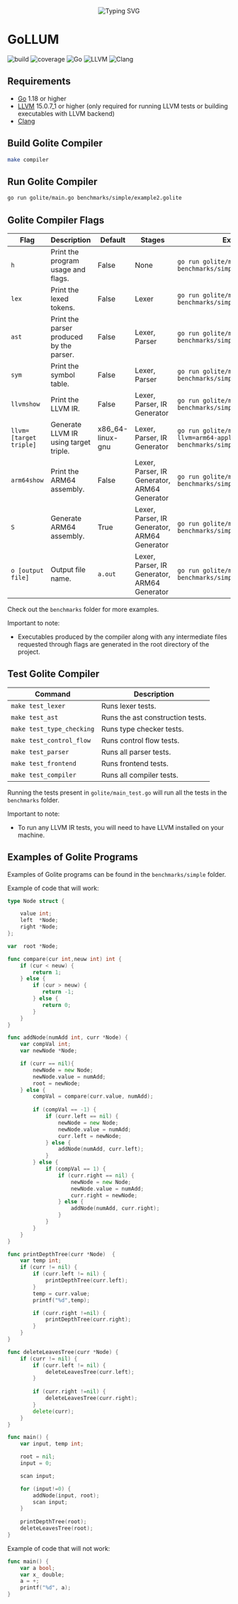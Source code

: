 
<p align="center">
<a>
    <img src="https://readme-typing-svg.demolab.com?font=Georgia&size=28&duration=3500&pause=2000&multiline=true&width=1000&height=80&lines=GoLLUM - Go + Lite + Language + Understanding + Machine" alt="Typing SVG" />
</a>
<br/>

# GoLLUM

![build](https://img.shields.io/badge/build-passing-brightgreen)
![coverage](https://img.shields.io/badge/coverage-100%25-brightgreen)
![Go](https://img.shields.io/badge/Go-1.18-blue)
![LLVM](https://img.shields.io/badge/LLVM-15.0.7__1-red)
![Clang](https://img.shields.io/badge/Clang-15.0.7-green)

## Requirements

- [Go](https://golang.org/dl/) 1.18 or higher
- [LLVM](https://llvm.org/) 15.0.7_1 or higher (only required for running LLVM tests or building executables with LLVM backend)
- [Clang](https://clang.llvm.org/)

## Build Golite Compiler

```bash
make compiler
```

## Run Golite Compiler

```bash
go run golite/main.go benchmarks/simple/example2.golite 
```

## Golite Compiler Flags

| Flag | Description | Default | Stages | Example |
| --- | --- | --- | --- | --- |
| `h` | Print the program usage and flags. | False | None | `go run golite/main.go -h benchmarks/simple/example1.golite` |
| `lex` | Print the lexed tokens. | False | Lexer | `go run golite/main.go -lex benchmarks/simple/example1.golite` |
| `ast` | Print the parser produced by the parser. | False |  Lexer, Parser | `go run golite/main.go -ast benchmarks/simple/example1.golite` |
| `sym` | Print the symbol table. | False | Lexer, Parser | `go run golite/main.go -sym benchmarks/simple/example1.golite` |
| `llvmshow` | Print the LLVM IR. | False | Lexer, Parser, IR Generator | `go run golite/main.go -llvmshow benchmarks/simple/example1.golite` |
| `llvm=[target triple]` | Generate LLVM IR using target triple. | x86_64-linux-gnu | Lexer, Parser, IR Generator | `go run golite/main.go -llvm=arm64-apple-darwin22.2.0 benchmarks/simple/example1.golite` |
| `arm64show` | Print the ARM64 assembly. | False | Lexer, Parser, IR Generator, ARM64 Generator | `go run golite/main.go -arm64show benchmarks/simple/example1.golite` |
| `S` | Generate ARM64 assembly. | True | Lexer, Parser, IR Generator, ARM64 Generator | `go run golite/main.go -arm64 benchmarks/simple/example1.golite` |
| `o [output file]` | Output file name. | `a.out` | Lexer, Parser, IR Generator, ARM64 Generator | `go run golite/main.go -o output benchmarks/simple/example1.golite` |

Check out the `benchmarks` folder for more examples.

Important to note:

- Executables produced by the compiler along with any intermediate files requested through flags are generated in the root directory of the project.

## Test Golite Compiler

| Command | Description |
| --- | --- |
| `make test_lexer` | Runs lexer tests. |
| `make test_ast` | Runs the ast construction tests. |
| `make test_type_checking` | Runs type checker tests. |
| `make test_control_flow` | Runs control flow tests. |
| `make test_parser` | Runs all parser tests. |
| `make test_frontend` | Runs frontend tests. |
| `make test_compiler` | Runs all compiler tests. |

Running the tests present in `golite/main_test.go` will run all the tests in the `benchmarks` folder.

Important to note:
- To run any LLVM IR tests, you will need to have LLVM installed on your machine.

## Examples of Golite Programs

Examples of Golite programs can be found in the `benchmarks/simple` folder.

Example of code that will work:

```Go
type Node struct { 

    value int; 
    left  *Node;
    right *Node;  
}; 

var  root *Node; 

func compare(cur int,neuw int) int {
    if (cur < neuw) {
		return 1;
	} else {  
		if (cur > neuw) {
		   return -1;
		} else {
		   return 0;
		}
	}
}

func addNode(numAdd int, curr *Node) { 
	var compVal int;
    var newNode *Node;

	if (curr == nil){
		newNode = new Node;
		newNode.value = numAdd;
		root = newNode;
	} else {
		compVal = compare(curr.value, numAdd);
		
		if (compVal == -1) {
			if (curr.left == nil) {
				newNode = new Node;
				newNode.value = numAdd;
				curr.left = newNode;
			} else {
				addNode(numAdd, curr.left);
			}
		} else {
			if (compVal == 1) {
				if (curr.right == nil) {
					newNode = new Node;
					newNode.value = numAdd;
					curr.right = newNode;
				} else {
					addNode(numAdd, curr.right);
				}
			}
		}
	}
}

func printDepthTree(curr *Node)  {
    var temp int;
	if (curr != nil) {
		if (curr.left != nil) {
			printDepthTree(curr.left);
		}
        temp = curr.value;
		printf("%d",temp);

		if (curr.right !=nil) {
			printDepthTree(curr.right);
		}
	}
}

func deleteLeavesTree(curr *Node) {
	if (curr != nil) {
		if (curr.left != nil) {
			deleteLeavesTree(curr.left);
		}
		
		if (curr.right !=nil) {
			deleteLeavesTree(curr.right);
		}
		delete(curr);
	}
}

func main() {
	var input, temp int;

	root = nil;
	input = 0;

	scan input; 

	for (input!=0) {
		addNode(input, root);
		scan input; 
	}
	
	printDepthTree(root);	
	deleteLeavesTree(root);
}
```

Example of code that will not work:

```Go
func main() {
    var a bool;
    var x_ double;
    a = +;
    printf("%d", a);
}
```
